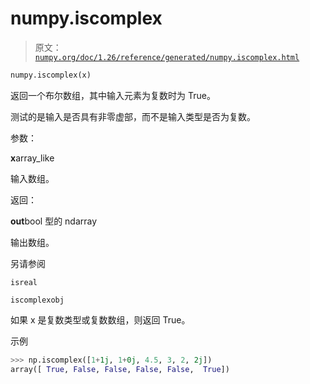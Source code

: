 # numpy.iscomplex

> 原文：[`numpy.org/doc/1.26/reference/generated/numpy.iscomplex.html`](https://numpy.org/doc/1.26/reference/generated/numpy.iscomplex.html)

```py
numpy.iscomplex(x)
```

返回一个布尔数组，其中输入元素为复数时为 True。

测试的是输入是否具有非零虚部，而不是输入类型是否为复数。

参数：

**x**array_like

输入数组。

返回：

**out**bool 型的 ndarray

输出数组。

另请参阅

`isreal`

`iscomplexobj`

如果 x 是复数类型或复数数组，则返回 True。

示例

```py
>>> np.iscomplex([1+1j, 1+0j, 4.5, 3, 2, 2j])
array([ True, False, False, False, False,  True]) 
```
